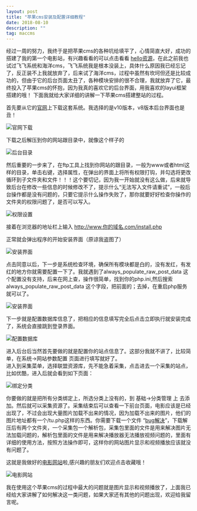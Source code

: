 ```yaml
---
layout: post
title: "苹果cms安装及配置详细教程"
date: 2018-08-10  
description: ""
tag: maccms
---
```

  


经过一周的努力，我终于是把苹果cms的各种坑给填平了，心情简直大好，成功的搭建了我的第一个电影站，有兴趣看看的可以点击看看 [hello资源](http://video.byculture.cn "hello资源")，在此之前我也试过飞飞系统和海洋cms，飞飞系统我是根本没装上，具体什么原因我已经忘记了，反正装不上我就放弃了，后来试了海洋cms，过程中虽然有坎坷但还是比较成功的，但由于它的后台页面太丑了，各种模块安排的很不合理，我就放弃了它，最终投入了苹果cms的怀抱，因为我真的喜欢它的后台界面，用我喜欢的layui框架搭建的哦！  下面我就给大家详细的讲解一下苹果cms搭建整站的过程。   

首先要从它的[官网](http://www.maccms.com/down.html)上下载这套系统。我选择的是v10版本，v8版本后台界面也是丑！

![官网下载](https://i.imgur.com/zV9JKvM.png)

下载之后解压到你的网站跟目录中，就像这个样子的  

![后台目录](https://i.imgur.com/wN47MNG.png)

然后重要的一步来了，在ftp工具上找到你网站的跟目录，一般为www或者html这样的目录，单击右键，选择属性，在弹出的界面上将所有权限打钩，并勾选将更改循环到子文件夹和文件！！！这个要切记，因为我一开始就没有这么做，后来就导致后台在修改一些信息的时候修改不了，提示什么“无法写入文件请重试”，一般后台操作都是没有问题的，只要它提示什么操作失败了，那你就要好好检查你操作的文件夹的权限问题了，是否可以写入。

![权限设置](https://i.imgur.com/ULERspC.png)

接着在浏览器的地址栏上输入 http://www.你的域名.com/install.php

正常就会弹出程序的开始安装界面（原谅我盗图了） 

![安装界面](https://imgsa.baidu.com/exp/w=480/sign=b7ef61243501213fcf334fd464e536f8/574e9258d109b3dea67db195c0bf6c81810a4c08.jpg)

点击同意以后，下一步是系统检查环境，确保所有模块都是白的，没有发红，有发红的地方你就需要配置一下了。我就遇到了always_populate_raw_post_data 这个配置没有支持，后来在网上查，操作很简单，找到你的php.ini,然后搜索always_populate_raw_post_data 这个字段，把前面的；去掉，在重启php服务就可以了。  

![安装界面](https://imgsa.baidu.com/exp/w=480/sign=e06d9a11dd00baa1ba2c46b37711b9b1/c995d143ad4bd1130ca0e0cf56afa40f4afb05d9.jpg)

下一步就是配置数据库信息了，把相应的信息填写完全后点击立即执行就安装完成了，系统会直接跳到登录界面。 

![配置数据库](https://imgsa.baidu.com/exp/w=480/sign=d780d3f83ffa828bd1239cebcd1d41cd/ac6eddc451da81cb5265d4305e66d0160824314f.jpg)  

进入后台后当然首先要做的就是配置你的站点信息了。这部分我就不讲了，比较简单，在系统->网站参数配置  页面进行填写就好了。  
进入到采集菜单，选择联盟资源库，先不能急着采集，点击进去一个采集的站点，比如优酷，进入后就会看到如下页面：  

![绑定分类](https://i.imgur.com/utYQ9wJ.png)  

你要做的就是把所有分类绑定上，所选分类上没有的，到 基础->分类管理 上
去添加。然后就可以采集资源了。采集结束后可以查看一下前台页面，电影应该是已经出现了，不过会出现大量图片加载不出来的情况，因为加载不出来的图片，他们的图片地址都有一个/tu.php这样的东西。你需要下载一个文件 “[bug解决](http://ouyti5jhg.bkt.clouddn.com/bug.zip "bug解决")”，下载解压后有两个文件夹，一个采集包一个解析包，采集包里面的文件是用来解决图片无法加载问题的，解析包里面的文件是用来解决播放器无法播放视频问题的，里面有详细的使用方法，按照方法操作即可，这样你的网站图片显示和视频播放应该就没有问题了。

这就是我做好的[电影网站](http://video.byculture.cn)啦,感兴趣的朋友们欢迎点击收藏哦！

![电影网站](https://i.imgur.com/j3WjyqH.jpg)

我在使用这个苹果cms的过程中最大的问题就是图片显示和视频播放了，上面我已经给大家讲解了如何解决这一类问题，如果大家还有其他的问题出现，欢迎给我留言呢。




